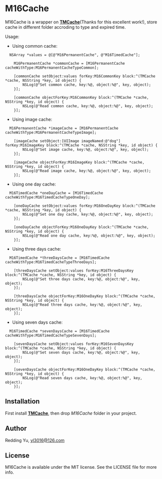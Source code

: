 # M16Cache

M16Cache is a wrapper on [**TMCache**](https://github.com/tumblr/TMCache)(Thanks for this excellent work!), store cache in different folder accroding to type and expired time.

Usage:

+ Using common cache:
```objc
  NSArray *values = @[@"M16PermanentCache", @"M16TimedCache"];
    
    M16PermanentCache *commonCache = [M16PermanentCache cacheWithType:M16PermanentCacheTypeCommon];
    
    [commonCache setObject:values forKey:M16CommonKey block:^(TMCache *cache, NSString *key, id object) {
        NSLog(@"Set common cache, key:%@, object:%@", key, object);
    }];
    
    [commonCache objectForKey:M16CommonKey block:^(TMCache *cache, NSString *key, id object) {
        NSLog(@"Read common cache, key:%@, object:%@", key, object);
    }];
```

+ Using image cache:
```objc
  M16PermanentCache *imageCache = [M16PermanentCache cacheWithType:M16PermanentCacheTypeImage];
    
    [imageCache setObject:[UIImage imageNamed:@"dog"] forKey:M16ImageKey block:^(TMCache *cache, NSString *key, id object) {
        NSLog(@"Set image cache, key:%@, object:%@", key, object);
    }];
    
    [imageCache objectForKey:M16ImageKey block:^(TMCache *cache, NSString *key, id object) {
        NSLog(@"Read image cache, key:%@, object:%@", key, object);
    }];
```
  
+ Using one day cache:
```objc
  M16TimedCache *oneDayCache = [M16TimedCache cacheWithType:M16TimedCacheTypeOneDay];
    
    [oneDayCache setObject:values forKey:M16OneDayKey block:^(TMCache *cache, NSString *key, id object) {
        NSLog(@"Set one day cache, key:%@, object:%@", key, object);
    }];
    
    [oneDayCache objectForKey:M16OneDayKey block:^(TMCache *cache, NSString *key, id object) {
        NSLog(@"Read one day cache, key:%@, object:%@", key, object);
    }];
```

+ Using three days cache:
```objc
  M16TimedCache *threeDaysCache = [M16TimedCache cacheWithType:M16TimedCacheTypeThreeDays];
    
    [threeDaysCache setObject:values forKey:M16ThreeDaysKey block:^(TMCache *cache, NSString *key, id object) {
        NSLog(@"Set three days cache, key:%@, object:%@", key, object);
    }];
    
    [threeDaysCache objectForKey:M16OneDayKey block:^(TMCache *cache, NSString *key, id object) {
        NSLog(@"Read three days cache, key:%@, object:%@", key, object);
    }];
```

+ Using seven days cache:
```objc
  M16TimedCache *sevenDaysCache = [M16TimedCache cacheWithType:M16TimedCacheTypeSevenDays];
    
    [sevenDaysCache setObject:values forKey:M16SevenDaysKey block:^(TMCache *cache, NSString *key, id object) {
        NSLog(@"Set seven days cache, key:%@, object:%@", key, object);
    }];
    
    [sevenDaysCache objectForKey:M16OneDayKey block:^(TMCache *cache, NSString *key, id object) {
        NSLog(@"Read seven days cache, key:%@, object:%@", key, object);
    }];
```

## Installation

First install [**TMCache**](https://github.com/tumblr/TMCache), then drop *M16Cache* folder in your project.

## Author

Redding Yu, yl3016@126.com

## License

M16Cache is available under the MIT license. See the LICENSE file for more info.

